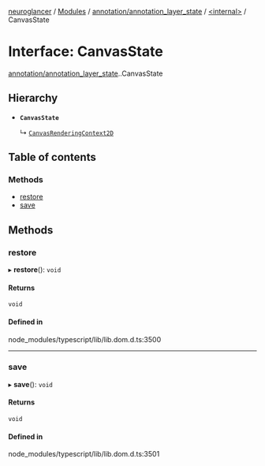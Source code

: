 [neuroglancer](../README.md) / [Modules](../modules.md) / [annotation/annotation\_layer\_state](../modules/annotation_annotation_layer_state.md) / [<internal\>](../modules/annotation_annotation_layer_state._internal_.md) / CanvasState

# Interface: CanvasState

[annotation/annotation_layer_state](../modules/annotation_annotation_layer_state.md).[<internal>](../modules/annotation_annotation_layer_state._internal_.md).CanvasState

## Hierarchy

- **`CanvasState`**

  ↳ [`CanvasRenderingContext2D`](annotation_annotation_layer_state._internal_.CanvasRenderingContext2D.md)

## Table of contents

### Methods

- [restore](annotation_annotation_layer_state._internal_.CanvasState.md#restore)
- [save](annotation_annotation_layer_state._internal_.CanvasState.md#save)

## Methods

### restore

▸ **restore**(): `void`

#### Returns

`void`

#### Defined in

node_modules/typescript/lib/lib.dom.d.ts:3500

___

### save

▸ **save**(): `void`

#### Returns

`void`

#### Defined in

node_modules/typescript/lib/lib.dom.d.ts:3501
